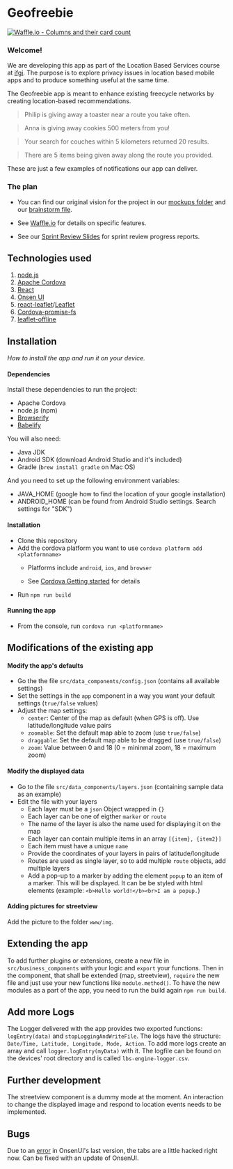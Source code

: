 # Geofreebie

[![Waffle.io - Columns and their card count](https://badge.waffle.io/lbraun/geofreebie.svg?columns=all)](https://waffle.io/lbraun/geofreebie)

### Welcome!

We are developing this app as part of the Location Based Services course at [ifgi](http://ifgi.de). The purpose is to explore privacy issues in location based mobile apps and to produce something useful at the same time.

The Geofreebie app is meant to enhance existing freecycle networks by creating location-based recommendations.

> Philip is giving away a toaster near a route you take often.

> Anna is giving away cookies 500 meters from you!

> Your search for couches within 5 kilometers returned 20 results.

> There are 5 items being given away along the route you provided.

These are just a few examples of notifications our app can deliver.

### The plan

* You can find our original vision for the project in our [mockups folder](https://drive.google.com/drive/folders/13sRy6OwVp6YiGpK_L-YKbhwFvKUbRUbf) and our [brainstorm file](initial_ideas_brainstorm.md).

* See [Waffle.io](https://waffle.io/lbraun/geofreebie) for details on specific features.

* See our [Sprint Review Slides](https://docs.google.com/presentation/d/14e147f2FRqLchENUWvpLlp1JihMFEbdodkgj4bvrjWc/edit#slide=id.p) for sprint review progress reports.

## Technologies used

1. [node.js](https://nodejs.org/en/)
2. [Apache Cordova](https://cordova.apache.org/)
3. [React](https://reactjs.org/)
4. [Onsen UI](https://onsen.io/)
5. [react-leaflet](https://github.com/PaulLeCam/react-leaflet)/[Leaflet](http://leafletjs.com/)
6. [Cordova-promise-fs](https://github.com/markmarijnissen/cordova-promise-fs)
7. [leaflet-offline](https://github.com/robertomlsoares/leaflet-offline)

## Installation

_How to install the app and run it on your device._

#### Dependencies

Install these dependencies to run the project:

- Apache Cordova
- node.js (npm)
- [Browserify](http://browserify.org/)
- [Babelify](https://github.com/babel/babelify)

You will also need:

- Java JDK
- Android SDK (download Android Studio and it's included)
- Gradle (`brew install gradle` on Mac OS)

And you need to set up the following environment variables:

- JAVA_HOME (google how to find the location of your google installation)
- ANDROID_HOME (can be found from Android Studio settings. Search settings for "SDK")

#### Installation

- Clone this repository
- Add the cordova platform you want to use `cordova platform add <platformname>`
    - Platforms include `android`, `ios`, and `browser`

    - See [Cordova Getting started](https://cordova.apache.org/#getstarted) for details
- Run `npm run build`

#### Running the app

- From the console, run `cordova run <platformname>`

## Modifications of the existing app

#### Modify the app's defaults
- Go the the file `src/data_components/config.json` (contains all available settings)
- Set the settings in the `app` component in a way you want your default settings (`true/false` values)
- Adjust the map settings:
    - `center`: Center of the map as default (when GPS is off). Use latitude/longitude value pairs
    - `zoomable`: Set the default map able to zoom (use `true/false`)
    - `draggable`: Set the default map able to be dragged (use `true/false`)
    - `zoom`: Value between 0 and 18 (0 = mininmal zoom, 18 = maximum zoom)

#### Modify the displayed data
- Go to the file `src/data_components/layers.json` (containing sample data as an example)
- Edit the file with your layers
    - Each layer must be a `json` Object wrapped in `{}`
    - Each layer can be one of eigther `marker` or `route`
    - The name of the layer is also the name used for displaying it on the map
    - Each layer can contain multiple items in an array `[{item}, {item2}]`
    - Each item must have a unique `name`
    - Provide the coordinates of your layers in pairs of latitude/longitude
    - Routes are used as single layer, so to add multiple `route` objects, add multiple layers
    - Add a pop-up to a marker by adding the element `popup` to an item of a marker. This will be displayed. It can be be styled with html elements (example: `<b>Hello world!</b><br>I am a popup.`)

#### Adding pictures for streetview
Add the picture to the folder `www/img`.

## Extending the app

To add further plugins or extensions, create a new file in `src/business_components` with your logic and `export` your functions. Then in the component, that shall be extended (map, streetview), `require` the new file and just use your new functions like `module.method()`. To have the new modules as a part of the app, you need to run the build again `npm run build`.

## Add more Logs
The Logger delivered with the app provides two exported functions: `logEntry(data)` and `stopLoggingAndWriteFile`. The logs have the structure: `Date/Time, Latitude, Longitude, Mode, Action`. To add more logs create an array and call `logger.logEntry(myData)` with it. The logfile can be found on the devices' root directory and is called `lbs-engine-logger.csv`.

## Further development
The streetview component is a dummy mode at the moment. An interaction to change the displayed image and respond to location events needs to be implemented.

## Bugs
Due to an [error](https://github.com/OnsenUI/OnsenUI/issues/2307) in OnsenUI's last version, the tabs are a little hacked right now. Can be fixed with an update of OnsenUI.
